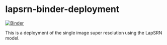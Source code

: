 # lapsrn-binder-deployment

[![Binder](https://mybinder.org/badge_logo.svg)](https://mybinder.org/v2/gh/saty101/lapsrn-binder-deployment/master?urlpath=%2Fvoila%2Frender%2Fsuper_resolve.ipynb)

This is a deployment of the single image super resolution using the LapSRN model.
